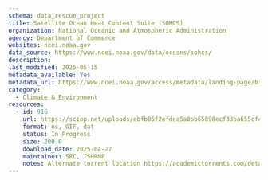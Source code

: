 ```yaml
---
schema: data_rescue_project 
title: Satellite Ocean Heat Content Suite (SOHCS)
organization: National Oceanic and Atmospheric Administration
agency: Department of Commerce
websites: ncei.noaa.gov
data_source: https://www.ncei.noaa.gov/data/oceans/sohcs/
description: 
last_modified: 2025-05-15
metadata_available: Yes
metadata_url: https://www.ncei.noaa.gov/access/metadata/landing-page/bin/iso?id=gov.noaa.nodcNESDIS-OHC
category:
  - Climate & Environment 
resources:
  - id: 916
    url: https://sciop.net/uploads/ebfb85f2efdea5a0bb65098ecf33ba655cfc7ff3
    format: nc, GIF, dat
    status: In Progress
    size: 200.0
    download_date: 2025-04-27
    maintainer: SRC, TSHRMP
    notes: Alternate torrent location https://academictorrents.com/details/ebfb85f2efdea5a0bb65098ecf33ba655cfc7ff3
---
```

